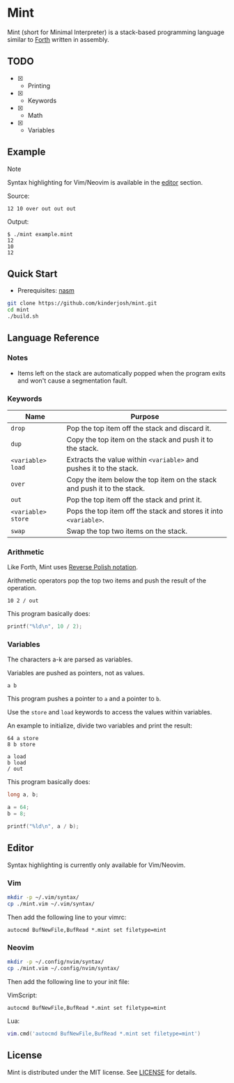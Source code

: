 # Mint

Mint (short for Minimal Interpreter) is a stack-based programming language similar to [Forth](https://en.wikipedia.org/wiki/Forth_(programming_language)) written in assembly.

## TODO

- [x] - Printing
- [x] - Keywords
- [x] - Math
- [x] - Variables

## Example

> [!NOTE]
> Syntax highlighting for Vim/Neovim is available in the [editor](#editor) section.

Source:

```mint
12 10 over out out out
```

Output:

```console
$ ./mint example.mint
12
10
12
```

## Quick Start

- Prerequisites: [nasm](https://nasm.us/)

```bash
git clone https://github.com/kinderjosh/mint.git
cd mint
./build.sh
```

## Language Reference

### Notes

- Items left on the stack are automatically popped when the program exits and won't cause a segmentation fault.

### Keywords

| Name | Purpose |
| --- | --- |
| ```drop``` | Pop the top item off the stack and discard it. |
| ```dup``` | Copy the top item on the stack and push it to the stack. |
| ```<variable> load ``` | Extracts the value within ```<variable>``` and pushes it to the stack. |
| ```over``` | Copy the item below the top item on the stack and push it to the stack. |
| ```out``` | Pop the top item off the stack and print it. |
| ```<variable> store``` | Pops the top item off the stack and stores it into ```<variable>```. |
| ```swap``` | Swap the top two items on the stack. |

### Arithmetic

Like Forth, Mint uses [Reverse Polish notation](https://en.wikipedia.org/wiki/Reverse_Polish_notation).

Arithmetic operators pop the top two items and push the result of the operation.

```mint
10 2 / out
```

This program basically does:

```c
printf("%ld\n", 10 / 2);
```

### Variables

The characters a-k are parsed as variables.

Variables are pushed as pointers, not as values.

```mint
a b
```

This program pushes a pointer to ```a``` and a pointer to ```b```.

Use the ```store``` and ```load``` keywords to access the values within variables.

An example to initialize, divide two variables and print the result:

```mint
64 a store
8 b store

a load
b load
/ out
```

This program basically does:

```c
long a, b;

a = 64;
b = 8;

printf("%ld\n", a / b);
```

## Editor

Syntax highlighting is currently only available for Vim/Neovim.

### Vim

```bash
mkdir -p ~/.vim/syntax/
cp ./mint.vim ~/.vim/syntax/
```

Then add the following line to your vimrc:

```vim
autocmd BufNewFile,BufRead *.mint set filetype=mint
```

### Neovim

```bash
mkdir -p ~/.config/nvim/syntax/
cp ./mint.vim ~/.config/nvim/syntax/
```

Then add the following line to your init file:

VimScript:

```vim
autocmd BufNewFile,BufRead *.mint set filetype=mint
```

Lua:

```lua
vim.cmd('autocmd BufNewFile,BufRead *.mint set filetype=mint')
```

## License

Mint is distributed under the MIT license. See [LICENSE](./LICENSE) for details.
